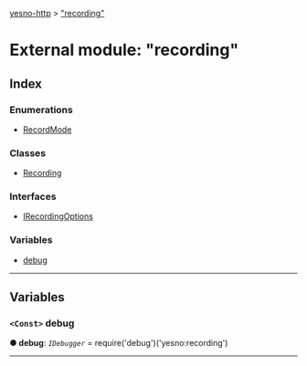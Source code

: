 [yesno-http](../README.md) > ["recording"](../modules/_recording_.md)

# External module: "recording"

## Index

### Enumerations

* [RecordMode](../enums/_recording_.recordmode.md)

### Classes

* [Recording](../classes/_recording_.recording.md)

### Interfaces

* [IRecordingOptions](../interfaces/_recording_.irecordingoptions.md)

### Variables

* [debug](_recording_.md#debug)

---

## Variables

<a id="debug"></a>

### `<Const>` debug

**● debug**: *`IDebugger`* =  require('debug')('yesno:recording')

___

